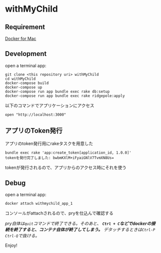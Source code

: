 # withMyChild

## Requirement

[Docker for Mac](https://docs.docker.com/docker-for-mac/)

## Development

open a terminal app:

```
git clone <this repository uri> withMyChild
cd withMyChild
docker-compose build
docker-compose up
docker-compose run app bundle exec rake db:setup
docker-compose run app bundle exec rake ridgepole:apply
```

以下のコマンドでアプリケーションにアクセス

```
open "http://localhost:3000"
```

## アプリのToken発行
アプリのtoken発行用にrakeタスクを用意した

```
bundle exec rake 'app:create_token[application_id, 1.0.0]'
tokenを発行完了しました: bwbmKXlM+iFyaiGNlV7TvmXN8Us=
```

tokenが発行されるので、アプリからのアクセス時にそれを使う


## Debug

open a terminal app:

```
docker attach withmychild_app_1
```

コンソールがattachされるので、pryを仕込んで確認する

*pry自体は`quit`コマンドで終了できる。そのあと、 **`Ctrl + C`などでdockerの接続を終了すると、コンテナ自体が終了してしまう。** デタッチするときは`Ctrl-P Ctrl-Q`で抜ける。*

Enjoy!

